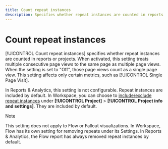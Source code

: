 ```yaml
---
title: Count repeat instances
description: Specifies whether repeat instances are counted in reports.
---
```


# Count repeat instances

[!UICONTROL Count repeat instances] specifies whether repeat instances are counted in reports or projects. When activated, this setting treats multiple consecutive page views to the same page as multiple page views. When the setting is set to "Off", those page views count as a single page view. This setting affects only certain metrics, such as [!UICONTROL Single Page Visit]. 

In Reports & Analytics, this setting is not configurable. Repeat instances are included by default.
In Workspace, you can choose to [include/exclude repeat instances](/help/analyze/analysis-workspace/build-workspace-project/freeform-overview.md) under **[!UICONTROL Project]** > **[!UICONTROL Project info and settings]**. They are included by default. 

>[!NOTE]
>This setting does not apply to Flow or Fallout visualizations. In Workspace, Flow has its own setting for removing repeats under its Settings. In Reports & Analytics, the Flow report has always removed repeat instances by default.
